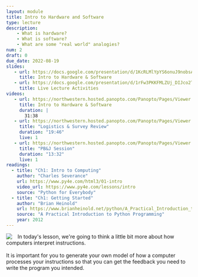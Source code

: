 ```yaml
---
layout: module
title: Intro to Hardware and Software
type: lecture
description: 
    - What is hardware?
    - What is software?
    - What are some "real world" analogies?
num: 2
draft: 0
due_date: 2022-08-19
slides:
   - url: https://docs.google.com/presentation/d/1KcRLMlYpYS6onuJ9nobsA4Z3Yh-kudLvFfBjCkRqyuc/edit?usp=sharing
     title: Intro to Hardware & Software
   - url: https://docs.google.com/presentation/d/1rFw3PKKFMLZUj_DIJco2T4K3_ta8pHXM-Tbbj_gDiM4/edit?usp=sharing
     title: Live Lecture Activities
videos:
   - url: https://northwestern.hosted.panopto.com/Panopto/Pages/Viewer.aspx?id=c70f92d0-192a-4812-8fe4-adab0002bf49
     title: Intro to Hardware & Software
     duration: |
       31:38
   - url: https://northwestern.hosted.panopto.com/Panopto/Pages/Viewer.aspx?id=4af775e2-ef18-4cdd-a489-adad00f79c66
     title: "Logistics & Survey Review"
     duration: "19:46"
     live: 1
   - url: https://northwestern.hosted.panopto.com/Panopto/Pages/Viewer.aspx?id=a389ee41-68d8-4660-9c76-adad01439e7e
     title: "PB&J Session"
     duration: "13:32"
     live: 1
readings:
  - title: "Ch1: Intro to Computing"
    author: "Charles Severance"
    url: https://www.py4e.com/html3/01-intro
    video_url: https://www.py4e.com/lessons/intro
    source: "Python for Everybody"
  - title: "Ch1: Getting Started"
    author: "Brian Heinold"
    url: https://www.brianheinold.net/python/A_Practical_Introduction_to_Python_Programming_Heinold.pdf
    source: "A Practical Introduction to Python Programming"
    year: 2012
---
```


<img style="max-width: 300px; float: left; margin-right: 15px;" src="/fall2022/assets/images/lectures/pbj.png" />In today's lesson, we're going to think a little bit more about how computers interpret instructions. <br><br>It is important for you to generate your own model of how a computer processes your instructions so that you can get the feedback you need to write the program you intended.
